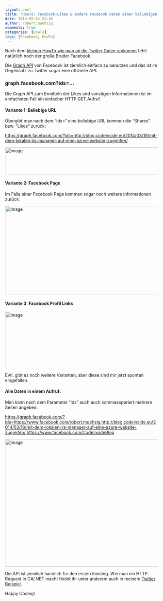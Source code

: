 ```yaml
---
layout: post
title: "HowTo: Facebook-Likes & andere Facebook Daten einer beliebigen URL ermitteln"
date: 2014-05-04 23:48
author: robert.muehsig
comments: true
categories: [HowTo]
tags: [Facebook, HowTo]
---
```

<p>Nach dem <a href="http://blog.codeinside.eu/2014/04/29/howto-retweet-zhler-einer-beliebigen-url-ermitteln/">kleinen HowTo wie man an die Twitter Daten rankommt</a> fehlt natürlich noch der große Bruder Facebook.</p> <p>Die <a href="https://developers.facebook.com/docs/graph-api">Graph API</a> von Facebook ist ziemlich einfach zu benutzen und das ist im Gegensatz zu Twitter sogar eine offizielle API:</p> <h3><strong>graph.facebook.com?ids=…</strong></h3> <p>Die Graph API zum Ermitteln der Likes und sonstigen Informationen ist im einfachsten Fall ein einfacher HTTP GET Aufruf.</p> <h4>Variante 1: Beliebige URL</h4> <p>Übergibt man nach dem “ids=” eine beliebige URL kommen die “Shares” bzw. “Likes” zurück:</p> <p><a title="https://graph.facebook.com/?ids=http://blog.codeinside.eu/2014/03/18/mit-dem-lokalen-iis-manager-auf-eine-azure-website-zugreifen/" href="https://graph.facebook.com/?ids=http://blog.codeinside.eu/2014/03/18/mit-dem-lokalen-iis-manager-auf-eine-azure-website-zugreifen/">https://graph.facebook.com/?ids=http://blog.codeinside.eu/2014/03/18/mit-dem-lokalen-iis-manager-auf-eine-azure-website-zugreifen/</a></p> <p><a href="http://blog.codeinside.eu/wp-content/uploads/image2017.png"><img title="image" style="border-top: 0px; border-right: 0px; border-bottom: 0px; border-left: 0px; display: inline" border="0" alt="image" src="http://blog.codeinside.eu/wp-content/uploads/image_thumb1153.png" width="570" height="88"></a> </p> <h4>Variante 2: Facebook Page</h4> <p>Im Falle einer Facebook Page kommen sogar noch weitere informationen zurück:</p> <p><a href="http://blog.codeinside.eu/wp-content/uploads/image2018.png"><img title="image" style="border-top: 0px; border-right: 0px; border-bottom: 0px; border-left: 0px; display: inline" border="0" alt="image" src="http://blog.codeinside.eu/wp-content/uploads/image_thumb1154.png" width="570" height="292"></a> </p> <h4>Variante 3: Facebook Profil Links</h4> <p><a href="http://blog.codeinside.eu/wp-content/uploads/image2019.png"><img title="image" style="border-top: 0px; border-right: 0px; border-bottom: 0px; border-left: 0px; display: inline" border="0" alt="image" src="http://blog.codeinside.eu/wp-content/uploads/image_thumb1155.png" width="570" height="185"></a> </p> <p>Evtl. gibt es noch weitere Varianten, aber diese sind mir jetzt spontan eingefallen.</p> <h4>Alle Daten in einem Aufruf:</h4> <p>Man kann nach dem Parameter “ids” auch auch kommasepariert mehrere Seiten angeben:</p> <p><a title="https://graph.facebook.com/?ids=https://www.facebook.com/robert.muehsig,http://blog.codeinside.eu/2014/03/18/mit-dem-lokalen-iis-manager-auf-eine-azure-website-zugreifen/,https://www.facebook.com/CodeInsideBlog" href="https://graph.facebook.com/?ids=https://www.facebook.com/robert.muehsig,http://blog.codeinside.eu/2014/03/18/mit-dem-lokalen-iis-manager-auf-eine-azure-website-zugreifen/,https://www.facebook.com/CodeInsideBlog">https://graph.facebook.com/?ids=https://www.facebook.com/robert.muehsig,http://blog.codeinside.eu/2014/03/18/mit-dem-lokalen-iis-manager-auf-eine-azure-website-zugreifen/,https://www.facebook.com/CodeInsideBlog</a></p> <p><a href="http://blog.codeinside.eu/wp-content/uploads/image2020.png"><img title="image" style="border-top: 0px; border-right: 0px; border-bottom: 0px; border-left: 0px; display: inline" border="0" alt="image" src="http://blog.codeinside.eu/wp-content/uploads/image_thumb1156.png" width="570" height="418"></a> </p> <p>Die API ist ziemlich handlich für den ersten Einstieg. Wie man ein HTTP Request in C#/.NET macht findet ihr unter anderem auch in meinem <a href="http://blog.codeinside.eu/2014/04/29/howto-retweet-zhler-einer-beliebigen-url-ermitteln/">Twitter Beispiel</a>.</p> <p>Happy Coding!</p>
